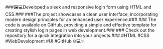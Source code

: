 ###🖼️💻Developed a sleek and responsive login form using HTML and CSS.###  ###The project showcases a clean user interface, incorporating modern design principles for an enhanced user experience.### ### The code is available on GitHub, providing a simple and effective template for creating stylish login pages in web development.### ### Check out the repository for a quick integration into your projects.###  #HTML #CSS #WebDevelopment #UI #GitHub 🌐💻✨
